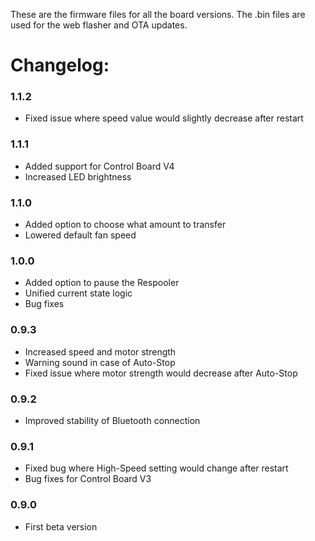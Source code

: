 These are the firmware files for all the board versions. The .bin files are used for the web flasher and OTA updates.

# Changelog:

### 1.1.2
- Fixed issue where speed value would slightly decrease after restart

### 1.1.1
- Added support for Control Board V4
- Increased LED brightness

### 1.1.0
- Added option to choose what amount to transfer
- Lowered default fan speed

### 1.0.0
- Added option to pause the Respooler
- Unified current state logic
- Bug fixes

### 0.9.3
- Increased speed and motor strength
- Warning sound in case of Auto-Stop
- Fixed issue where motor strength would decrease after Auto-Stop

### 0.9.2
- Improved stability of Bluetooth connection
  
### 0.9.1
- Fixed bug where High-Speed setting would change after restart
- Bug fixes for Control Board V3
  
### 0.9.0
- First beta version
